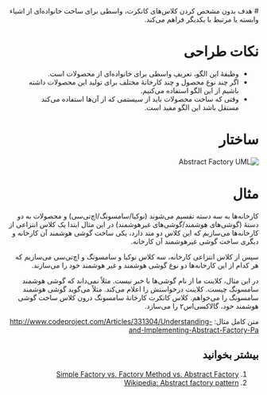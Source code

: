 <div dir="rtl">
# هدف
بدون مشخص کردن کلاس‌های کانکرت، واسطی برای ساخت خانواده‌ای از اشیاء وابسته یا مرتبط با یکدیگر فراهم می‌کند.



# نکات طراحی
- وظیفهٔ این الگو، تعریفِ واسطی برای خانواده‌ای از محصولات است.
- اگر چند نوع محصول و چند کارخانهٔ مختلف برای تولید این محصولات داشته باشیم از این الگو استفاده می‌کنیم.
- وقتی که ساخت محصولات باید از سیستمی که از آن‌ها استفاده می‌کند مستقل باشد این الگو مفید است.

# ساختار
![Abstract Factory UML](http://javaobsession.files.wordpress.com/2010/07/abstract-factory1.png)

# مثال

کارخانه‌ها به سه دسته تقسیم می‌شوند (نوکیا/سامسونگ/اچ‌تی‌سی) و محصولات به دو دستهٔ (گوشی‌های هوشمند/گوشی‌های غیرهوشمند)
در این مثال ابتدا یک کلاس انتزاعی از کارخانه‌ها می‌سازیم که این کلاس دو متد دارد، یکی ساخت گوشی هوشمند آن کارخانه و دیگری ساخت گوشی غیرهوشمند آن کارخانه.

سپس از کلاس انتزاعی کارخانه، سه کلاس نوکیا و سامسونگ و اچ‌تی‌سی می‌سازیم که هر کدام از این کارخانه‌ها دو نوع گوشی هوشمند و غیر هوشمند خود را می‌سازند.

در این مثال، کلاینت ما از نام گوشی‌ها با خبر نیست. مثلاً نمی‌داند که گوشی هوشمند سامسونگ چیست. کلاینت درخواستش را اعلام می‌کند. مثلاً می‌گوید گوشی هوشمند سامسونگ را می‌خواهم. کلاس کانکرت کارخانهٔ سامسونگ درون کلاس ساخت گوشی هوشمند خود، گالاکسی‌اس۲ را می‌سازد.

متن کامل مثال: http://www.codeproject.com/Articles/331304/Understanding-and-Implementing-Abstract-Factory-Pa

## بیشتر بخوانید
1. [Simple Factory vs. Factory Method vs. Abstract Factory](http://corey.quickshiftconsulting.com/1/post/2009/5/first-post.html)
2. [Wikipedia: Abstract factory pattern](http://en.wikipedia.org/wiki/Abstract_factory_pattern)
